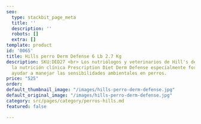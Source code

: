```yaml
---
seo:
  type: stackbit_page_meta
  title: ''
  description: ''
  robots: []
  extra: []
template: product
id: '0065'
title: Hills perro Derm Defense 6 Lb 2.7 Kg
description: SKU:DED27 <br> Los nutriólogos y veterinarios de Hill's desarrollaron
  la nutrición clínica Prescription Diet Derm Defense especialmente formulada para
  ayudar a manejar las sensibilidades ambientales en perros.
price: "525"
order: 
default_thumbnail_image: "/images/hills-perro-derm-defense.jpg"
default_original_image: "/images/hills-perro-derm-defense.jpg"
category: src/pages/category/perros-hills.md
featured: false

---
```

